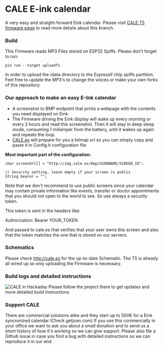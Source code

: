 # CALE E-ink calendar

A very easy and straight-forward Eink calendar. Please visit [CALE T5 firmware page](https://cale.es/firmware-t5) to read more details about this branch.

### Build 

This Firmware reads MP3 Files stored on ESP32 Spiffs. Please don't forget to run:

    pio run --target uploadfs

In order to upload the /data directory to the Espressif chip spiffs partition. Feel free to update the MP3's to change the voices or make your own forks of this repository.

### Our approach to make an easy E-Ink calendar

- A screenshot to BMP endpoint that prints a webpage with the contents you need displayed on Eink
- The Firmware driving the Eink display will wake up every morning or every 2 hours and read this screenshot. Then it will stay in deep sleep mode, consuming 1 miliamper from the battery, until it wakes up again and repeats the loop. 
- [CALE.es](https://cale.es) will prepare for you a bitmap url so you can simply copy and paste it in Config.h configuration file


**Most important part of the configuration:**

    char screenUrl[] = "http://img.cale.es/bmp/USERNAME/SCREEN_ID";
    
    // Security setting, leave empty if your screen is publis
    String bearer = "";

Note that we don't recommend to use public screens since your calendar may contain private information like events, transfer or doctor appointments that you should not open to the world to see. So use always a security token.

This token is sent in the headers like:

Authorization: Bearer YOUR_TOKEN

And passed to cale.es that verifies that your user owns this screen and also that the token matches the one that is stored on our servers.

### Schematics

Please check http://cale.es for the up-to-date Schematic. The T5 is already all wired up so only uploading the Firmware is necessary.

### Build logs and detailed instructions

![CALE in Hackaday](https://hackaday.io/project/169086-cale-low-energy-eink-wallpaper) Please follow the project there to get updates and more detailed build instructions.

### Support CALE

There are commercial solutions alike and they start up to 500€ for a Eink syncronized calendar (Check getjoan.com)
If you use this commercially in your office we want to ask you about a small donation and to send us a short history of how it's working so we can give support. Please also file a Github issue in case you find a bug with detailed instructions so we can reproduce it in our end. 
